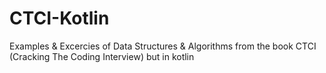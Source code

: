 # CTCI-Kotlin

Examples & Excercies of Data Structures & Algorithms from the book CTCI (Cracking The Coding Interview) but in kotlin
